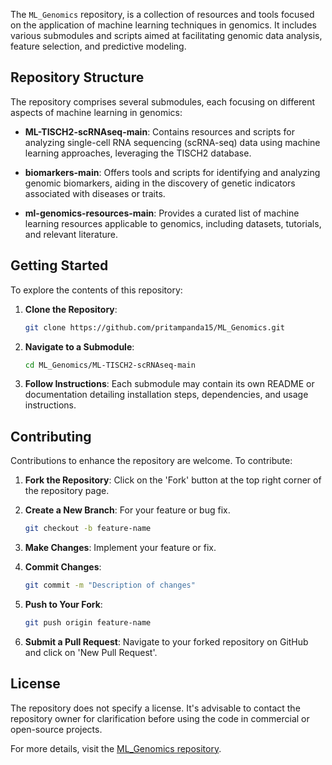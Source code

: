 The `ML_Genomics` repository, is a collection of resources and tools focused on the application of machine learning techniques in genomics. It includes various submodules and scripts aimed at facilitating genomic data analysis, feature selection, and predictive modeling.

## Repository Structure

The repository comprises several submodules, each focusing on different aspects of machine learning in genomics:

- **ML-TISCH2-scRNAseq-main**: Contains resources and scripts for analyzing single-cell RNA sequencing (scRNA-seq) data using machine learning approaches, leveraging the TISCH2 database.

- **biomarkers-main**: Offers tools and scripts for identifying and analyzing genomic biomarkers, aiding in the discovery of genetic indicators associated with diseases or traits.

- **ml-genomics-resources-main**: Provides a curated list of machine learning resources applicable to genomics, including datasets, tutorials, and relevant literature.

## Getting Started

To explore the contents of this repository:

1. **Clone the Repository**:
   ```bash
   git clone https://github.com/pritampanda15/ML_Genomics.git
   ```

2. **Navigate to a Submodule**:
   ```bash
   cd ML_Genomics/ML-TISCH2-scRNAseq-main
   ```

3. **Follow Instructions**: Each submodule may contain its own README or documentation detailing installation steps, dependencies, and usage instructions.

## Contributing

Contributions to enhance the repository are welcome. To contribute:

1. **Fork the Repository**: Click on the 'Fork' button at the top right corner of the repository page.

2. **Create a New Branch**: For your feature or bug fix.
   ```bash
   git checkout -b feature-name
   ```

3. **Make Changes**: Implement your feature or fix.

4. **Commit Changes**:
   ```bash
   git commit -m "Description of changes"
   ```

5. **Push to Your Fork**:
   ```bash
   git push origin feature-name
   ```

6. **Submit a Pull Request**: Navigate to your forked repository on GitHub and click on 'New Pull Request'.

## License

The repository does not specify a license. It's advisable to contact the repository owner for clarification before using the code in commercial or open-source projects.

For more details, visit the [ML_Genomics repository](https://github.com/pritampanda15/ML_Genomics). 
